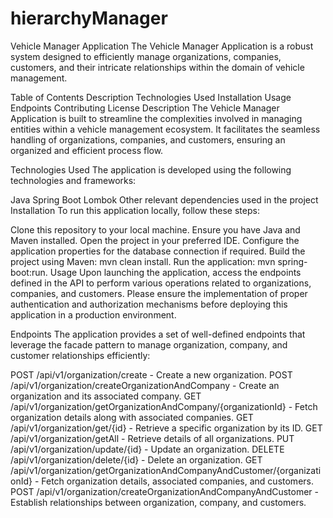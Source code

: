 # hierarchyManager
Vehicle Manager Application
The Vehicle Manager Application is a robust system designed to efficiently manage organizations, companies, customers, and their intricate relationships within the domain of vehicle management.

Table of Contents
Description
Technologies Used
Installation
Usage
Endpoints
Contributing
License
Description
The Vehicle Manager Application is built to streamline the complexities involved in managing entities within a vehicle management ecosystem. It facilitates the seamless handling of organizations, companies, and customers, ensuring an organized and efficient process flow.

Technologies Used
The application is developed using the following technologies and frameworks:

Java
Spring Boot
Lombok
Other relevant dependencies used in the project
Installation
To run this application locally, follow these steps:

Clone this repository to your local machine.
Ensure you have Java and Maven installed.
Open the project in your preferred IDE.
Configure the application properties for the database connection if required.
Build the project using Maven: mvn clean install.
Run the application: mvn spring-boot:run.
Usage
Upon launching the application, access the endpoints defined in the API to perform various operations related to organizations, companies, and customers. Please ensure the implementation of proper authentication and authorization mechanisms before deploying this application in a production environment.

Endpoints
The application provides a set of well-defined endpoints that leverage the facade pattern to manage organization, company, and customer relationships efficiently:

POST /api/v1/organization/create - Create a new organization.
POST /api/v1/organization/createOrganizationAndCompany - Create an organization and its associated company.
GET /api/v1/organization/getOrganizationAndCompany/{organizationId} - Fetch organization details along with associated companies.
GET /api/v1/organization/get/{id} - Retrieve a specific organization by its ID.
GET /api/v1/organization/getAll - Retrieve details of all organizations.
PUT /api/v1/organization/update/{id} - Update an organization.
DELETE /api/v1/organization/delete/{id} - Delete an organization.
GET /api/v1/organization/getOrganizationAndCompanyAndCustomer/{organizationId} - Fetch organization details, associated companies, and customers.
POST /api/v1/organization/createOrganizationAndCompanyAndCustomer - Establish relationships between organization, company, and customers.
